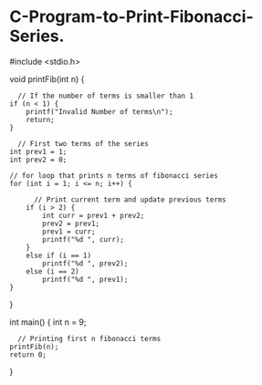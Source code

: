 # C-Program-to-Print-Fibonacci-Series.
#include <stdio.h>

void printFib(int n) {
  
      // If the number of terms is smaller than 1
    if (n < 1) {
        printf("Invalid Number of terms\n");
        return;
    }
  
      // First two terms of the series
    int prev1 = 1;
    int prev2 = 0;

    // for loop that prints n terms of fibonacci series
    for (int i = 1; i <= n; i++) {
          
          // Print current term and update previous terms
        if (i > 2) {
            int curr = prev1 + prev2;
            prev2 = prev1;
            prev1 = curr;
            printf("%d ", curr);
        }
        else if (i == 1)
            printf("%d ", prev2);
        else (i == 2)
            printf("%d ", prev1);
    }
}

int main() {
    int n = 9;
  
      // Printing first n fibonacci terms
    printFib(n);
    return 0;
}
